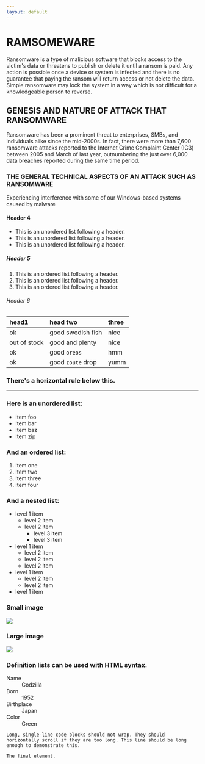 ```yaml
---
layout: default
---
```


# [](#header-1) RAMSOMEWARE

Ransomware is a type of malicious software that blocks access to the victim's data or threatens to publish or delete it until a ransom is paid. Any action is possible once a device or system is infected and there is no guarantee that paying the ransom will return access or not delete the data. Simple ransomware may lock the system in a way which is not difficult for a knowledgeable person to reverse.
## [](#header-2)GENESIS AND NATURE OF ATTACK THAT RANSOMWARE 

Ransomware has been a prominent threat to enterprises, SMBs, and individuals alike since the mid-2000s. In fact, there were more than 7,600 ransomware attacks reported to the Internet Crime Complaint Center (IC3) between 2005 and March of last year, outnumbering the just over 6,000 data breaches reported during the same time period.


### [](#header-3)THE GENERAL TECHNICAL ASPECTS OF AN ATTACK SUCH AS RANSOMWARE 

Experiencing interference with some of our Windows-based systems caused by malware

#### [](#header-4)Header 4

*   This is an unordered list following a header.
*   This is an unordered list following a header.
*   This is an unordered list following a header.

##### [](#header-5)Header 5

1.  This is an ordered list following a header.
2.  This is an ordered list following a header.
3.  This is an ordered list following a header.

###### [](#header-6)Header 6

| head1        | head two          | three |
|:-------------|:------------------|:------|
| ok           | good swedish fish | nice  |
| out of stock | good and plenty   | nice  |
| ok           | good `oreos`      | hmm   |
| ok           | good `zoute` drop | yumm  |

### There's a horizontal rule below this.

* * *

### Here is an unordered list:

*   Item foo
*   Item bar
*   Item baz
*   Item zip

### And an ordered list:

1.  Item one
1.  Item two
1.  Item three
1.  Item four

### And a nested list:

- level 1 item
  - level 2 item
  - level 2 item
    - level 3 item
    - level 3 item
- level 1 item
  - level 2 item
  - level 2 item
  - level 2 item
- level 1 item
  - level 2 item
  - level 2 item
- level 1 item

### Small image

![](https://assets-cdn.github.com/images/icons/emoji/octocat.png)

### Large image

![](https://guides.github.com/activities/hello-world/branching.png)


### Definition lists can be used with HTML syntax.

<dl>
<dt>Name</dt>
<dd>Godzilla</dd>
<dt>Born</dt>
<dd>1952</dd>
<dt>Birthplace</dt>
<dd>Japan</dd>
<dt>Color</dt>
<dd>Green</dd>
</dl>

```
Long, single-line code blocks should not wrap. They should horizontally scroll if they are too long. This line should be long enough to demonstrate this.
```

```
The final element.
```
